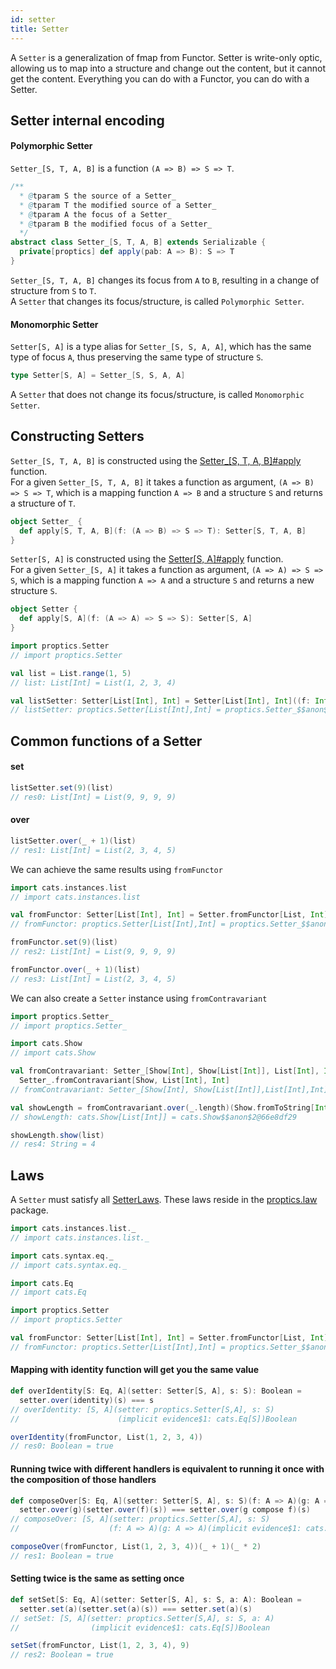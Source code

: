 ```yaml
---
id: setter
title: Setter
---
```


A `Setter` is a generalization of fmap from Functor.
Setter is write-only optic, allowing us to map into a structure and change out the content, but it cannot get the content.
Everything you can do with a Functor, you can do with a Setter.<br/> 


## Setter internal encoding

#### Polymorphic Setter

`Setter_[S, T, A, B]` is a function `(A => B) => S => T`.

```scala
/**
  * @tparam S the source of a Setter_
  * @tparam T the modified source of a Setter_
  * @tparam A the focus of a Setter_
  * @tparam B the modified focus of a Setter_
  */
abstract class Setter_[S, T, A, B] extends Serializable {
  private[proptics] def apply(pab: A => B): S => T
}
```

`Setter_[S, T, A, B]` changes its focus from `A` to `B`, resulting in a change of structure from `S` to `T`.</br>
 A `Setter` that changes its focus/structure, is called `Polymorphic Setter`.

#### Monomorphic Setter
    
`Setter[S, A]` is a type alias for `Setter_[S, S, A, A]`, which has the same type of focus `A`, thus preserving the same type of structure `S`.

```scala
type Setter[S, A] = Setter_[S, S, A, A]
``` 

A `Setter` that does not change its focus/structure, is called `Monomorphic Setter`.

## Constructing Setters

`Setter_[S, T, A, B]` is constructed using the [Setter_[S, T, A, B]#apply](/Proptics/api/proptics/Setter_$.html) function.</br>
For a given `Setter_[S, T, A, B]` it takes a function as argument, `(A => B) => S => T`, which is a mapping function `A => B` and a structure `S` and returns a structure of `T`.

```scala
object Setter_ {
  def apply[S, T, A, B](f: (A => B) => S => T): Setter[S, T, A, B]
}
```

`Setter[S, A]` is constructed using the [Setter[S, A]#apply](/Proptics/api/proptics/Setter$.html) function.</br>
For a given `Setter_[S, A]` it takes a function as argument, `(A => A) => S => S`, which is a mapping function `A => A` and a structure `S` and returns a new structure `S`.

```scala
object Setter {
  def apply[S, A](f: (A => A) => S => S): Setter[S, A]
}
```

```scala
import proptics.Setter
// import proptics.Setter

val list = List.range(1, 5)
// list: List[Int] = List(1, 2, 3, 4)

val listSetter: Setter[List[Int], Int] = Setter[List[Int], Int]((f: Int => Int) => ls => ls.map(f))
// listSetter: proptics.Setter[List[Int],Int] = proptics.Setter_$$anon$9@25b01dab
```

## Common functions of a Setter

#### set
```scala
listSetter.set(9)(list)
// res0: List[Int] = List(9, 9, 9, 9)
```

#### over
```scala
listSetter.over(_ + 1)(list)
// res1: List[Int] = List(2, 3, 4, 5)
```

We can achieve the same results using `fromFunctor`

```scala
import cats.instances.list
// import cats.instances.list

val fromFunctor: Setter[List[Int], Int] = Setter.fromFunctor[List, Int]
// fromFunctor: proptics.Setter[List[Int],Int] = proptics.Setter_$$anon$9@645f1841

fromFunctor.set(9)(list)
// res2: List[Int] = List(9, 9, 9, 9)

fromFunctor.over(_ + 1)(list)
// res3: List[Int] = List(2, 3, 4, 5)
```

We can also create a `Setter` instance using `fromContravariant`

```scala
import proptics.Setter_
// import proptics.Setter_

import cats.Show
// import cats.Show

val fromContravariant: Setter_[Show[Int], Show[List[Int]], List[Int], Int] =
  Setter_.fromContravariant[Show, List[Int], Int]
// fromContravariant: Setter_[Show[Int], Show[List[Int]],List[Int],Int] = proptics.Setter_$$anon$9

val showLength = fromContravariant.over(_.length)(Show.fromToString[Int])
// showLength: cats.Show[List[Int]] = cats.Show$$anon$2@66e8df29

showLength.show(list)
// res4: String = 4
``` 

## Laws

A `Setter` must satisfy all [SetterLaws](/Proptics/api/proptics/law/SetterLaws.html). These laws reside in the [proptics.law](/Proptics/api/proptics/law/index.html) package.

```scala
import cats.instances.list._
// import cats.instances.list._

import cats.syntax.eq._
// import cats.syntax.eq._

import cats.Eq
// import cats.Eq

import proptics.Setter
// import proptics.Setter

val fromFunctor: Setter[List[Int], Int] = Setter.fromFunctor[List, Int]
// fromFunctor: proptics.Setter[List[Int],Int] = proptics.Setter_$$anon$9@2361e7b8
```

#### Mapping with identity function will get you the same value

```scala
def overIdentity[S: Eq, A](setter: Setter[S, A], s: S): Boolean = 
  setter.over(identity)(s) === s
// overIdentity: [S, A](setter: proptics.Setter[S,A], s: S)
//                      (implicit evidence$1: cats.Eq[S])Boolean

overIdentity(fromFunctor, List(1, 2, 3, 4))
// res0: Boolean = true 
```

#### Running twice with different handlers is equivalent to running it once with the composition of those handlers

```scala
def composeOver[S: Eq, A](setter: Setter[S, A], s: S)(f: A => A)(g: A => A): Boolean = 
  setter.over(g)(setter.over(f)(s)) === setter.over(g compose f)(s)
// composeOver: [S, A](setter: proptics.Setter[S,A], s: S)
//                    (f: A => A)(g: A => A)(implicit evidence$1: cats.Eq[S])Boolean

composeOver(fromFunctor, List(1, 2, 3, 4))(_ + 1)(_ * 2)
// res1: Boolean = true 
```
#### Setting twice is the same as setting once
 
```scala
def setSet[S: Eq, A](setter: Setter[S, A], s: S, a: A): Boolean =
  setter.set(a)(setter.set(a)(s)) === setter.set(a)(s)
// setSet: [S, A](setter: proptics.Setter[S,A], s: S, a: A)
//                (implicit evidence$1: cats.Eq[S])Boolean

setSet(fromFunctor, List(1, 2, 3, 4), 9)
// res2: Boolean = true 
```
